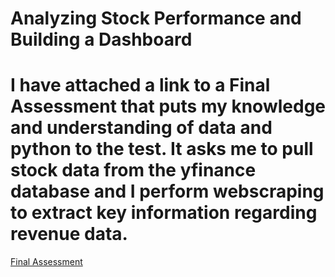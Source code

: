 # Analyzing Stock Performance and Building a Dashboard
# I have attached a link to a Final Assessment that puts my knowledge and understanding of data and python to the test. It asks me to pull stock data from the yfinance    database and I perform webscraping to extract key information regarding revenue data.


[Final Assessment](https://dataplatform.cloud.ibm.com/analytics/notebooks/v2/da0d0b59-f691-4472-bef2-34be3ba89c28/view?access_token=415a20058f777b89ce954aeb35415c2e1d8b7fa6ab3a92c16ec8e09e8adf1e46)
